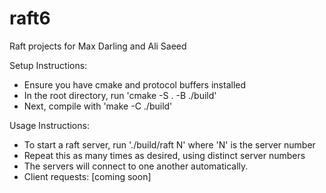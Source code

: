 # raft6
Raft projects for Max Darling and Ali Saeed


Setup Instructions: 
- Ensure you have cmake and protocol buffers installed
- In the root directory, run 'cmake -S . -B ./build'
- Next, compile with 'make -C ./build'


Usage Instructions: 
- To start a raft server, run './build/raft N' where 'N' is the server number
- Repeat this as many times as desired, using distinct server numbers
- The servers will connect to one another automatically. 
- Client requests: [coming soon]

